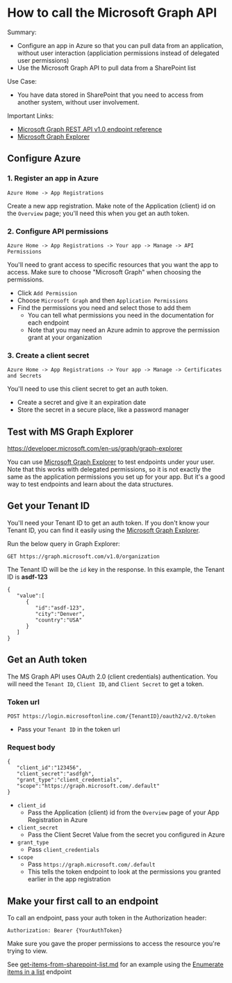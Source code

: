 # How to call the Microsoft Graph API

Summary:
- Configure an app in Azure so that you can pull data from an application, without user interaction (appliciation permissions instead of delegated user permissions)
- Use the Microsoft Graph API to pull data from a SharePoint list

Use Case:
- You have data stored in SharePoint that you need to access from another system, without user involvement.

Important Links:
- [Microsoft Graph REST API v1.0 endpoint reference](https://learn.microsoft.com/en-us/graph/api/overview?view=graph-rest-1.0)
- [Microsoft Graph Explorer](https://developer.microsoft.com/en-us/graph/graph-explorer)

## Configure Azure
### 1. Register an app in Azure
```
Azure Home -> App Registrations
```
Create a new app registration. Make note of the Application (client) id on the ```Overview``` page; you'll need this when you get an auth token.
### 2. Configure API permissions<br>
```
Azure Home -> App Registrations -> Your app -> Manage -> API Permissions
```
You'll need to grant access to specific resources that you want the app to access. Make sure to choose "Microsoft Graph" when choosing the permissions.
- Click ```Add Permission```
- Choose ```Microsoft Graph``` and then ```Application Permissions```
- Find the permissions you need and select those to add them
  - You can tell what permissions you need in the documentation for each endpoint
  - Note that you may need an Azure admin to approve the permission grant at your organization
### 3. Create a client secret
```
Azure Home -> App Registrations -> Your app -> Manage -> Certificates and Secrets
```
You'll need to use this client secret to get an auth token.
- Create a secret and give it an expiration date
- Store the secret in a secure place, like a password manager
## Test with MS Graph Explorer
https://developer.microsoft.com/en-us/graph/graph-explorer

You can use [Microsoft Graph Explorer](https://developer.microsoft.com/en-us/graph/graph-explorer) to test endpoints under your user.
Note that this works with delegated permissions, so it is not exactly the same as the application permissions you set up for your app. But it's a good way to test endpoints and learn about the data structures.

## Get your Tenant ID
You'll need your Tenant ID to get an auth token. If you don't know your Tenant ID, you can find it easily using the [Microsoft Graph Explorer](https://developer.microsoft.com/en-us/graph/graph-explorer).

Run the below query in Graph Explorer:
```
GET https://graph.microsoft.com/v1.0/organization
```
The Tenant ID will be the ```id``` key in the response. In this example, the Tenant ID is **asdf-123**
```
{
   "value":[
      {
         "id":"asdf-123",
         "city":"Denver",
         "country":"USA"
      }
   ]
}
```
## Get an Auth token
The MS Graph API uses OAuth 2.0 (client credentials) authentication. You will need the ```Tenant ID```, ```Client ID```, and ```Client Secret``` to get a token.
### Token url
```
POST https://login.microsoftonline.com/{TenantID}/oauth2/v2.0/token
```
- Pass your ```Tenant ID``` in the token url
### Request body
```
{
   "client_id":"123456",
   "client_secret":"asdfgh",
   "grant_type":"client_credentials",
   "scope":"https://graph.microsoft.com/.default"
}
```
- ```client_id```
  - Pass the Application (client) id from the ```Overview``` page of your App Registration in Azure
- ```client_secret```
  - Pass the Client Secret Value from the secret you configured in Azure
- ```grant_type```
  - Pass ```client_credentials```
- ```scope```
  - Pass ```https://graph.microsoft.com/.default```
  - This tells the token endpoint to look at the permissions you granted earlier in the app registration

## Make your first call to an endpoint
To call an endpoint, pass your auth token in the Authorization header:
```
Authorization: Bearer {YourAuthToken}
```
Make sure you gave the proper permissions to access the resource you're trying to view.

See [get-items-from-sharepoint-list.md](get-items-from-sharepoint-list.md) for an example using the [Enumerate items in a list](https://learn.microsoft.com/en-us/graph/api/listitem-list?view=graph-rest-1.0&tabs=http) endpoint
